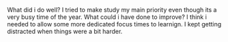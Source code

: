 What did i do well?
I tried to make study my main priority even though its a very busy time of the year.
What could i have done to improve?
I think i needed to allow some more dedicated focus times to learnign.  I kept getting distracted when things were a bit harder.